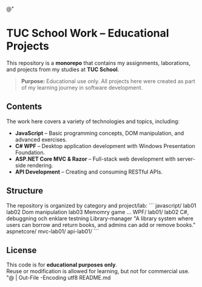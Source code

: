 @"
# TUC School Work – Educational Projects

This repository is a **monorepo** that contains my assignments, laborations, and projects from my studies at **TUC School**.

> **Purpose:** Educational use only. All projects here were created as part of my learning journey in software development.

## Contents
The work here covers a variety of technologies and topics, including:

- **JavaScript** – Basic programming concepts, DOM manipulation, and advanced exercises.
- **C# WPF** – Desktop application development with Windows Presentation Foundation.
- **ASP.NET Core MVC & Razor** – Full-stack web development with server-side rendering.
- **API Development** – Creating and consuming RESTful APIs.

## Structure
The repository is organized by category and project/lab:
\`\`\`
javascript/
  lab01 
  lab02 Dom manipulation
  lab03 Memomry game
  ...
WPF/
  lab01/
  lab02 C#, debuggning och enklare testning
  Library-manager "A library system where users can borrow and return books, and admins can add or remove books."
aspnetcore/
  mvc-lab01/
  api-lab01/
\`\`\`

## License
This code is for **educational purposes only**.  
Reuse or modification is allowed for learning, but not for commercial use.
"@ | Out-File -Encoding utf8 README.md
